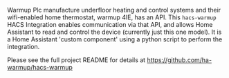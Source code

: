 Warmup Plc manufacture underfloor heating and control systems and their wifi-enabled home thermostat, warmup 4IE, has an API. This `hacs-warmup` HACS Integration enables communication via that API, and allows Home Assistant to read and control the device (currently just this one model). It is a Home Assistant 'custom component' using a python script to perform the integration. 

Please see the full project README for details at https://github.com/ha-warmup/hacs-warmup

